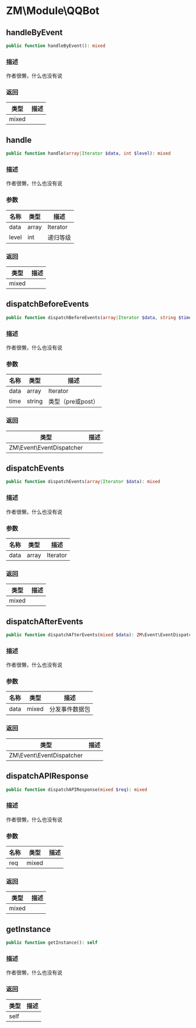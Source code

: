 # ZM\Module\QQBot

## handleByEvent

```php
public function handleByEvent(): mixed
```

### 描述

作者很懒，什么也没有说

### 返回

| 类型 | 描述 |
| ---- | ----------- |
| mixed |  |


## handle

```php
public function handle(array|Iterator $data, int $level): mixed
```

### 描述

作者很懒，什么也没有说

### 参数

| 名称 | 类型 | 描述 |
| -------- | ---- | ----------- |
| data | array|Iterator | 数据包 |
| level | int | 递归等级 |

### 返回

| 类型 | 描述 |
| ---- | ----------- |
| mixed |  |


## dispatchBeforeEvents

```php
public function dispatchBeforeEvents(array|Iterator $data, string $time): ZM\Event\EventDispatcher
```

### 描述

作者很懒，什么也没有说

### 参数

| 名称 | 类型 | 描述 |
| -------- | ---- | ----------- |
| data | array|Iterator | 数据包 |
| time | string | 类型（pre或post） |

### 返回

| 类型 | 描述 |
| ---- | ----------- |
| ZM\Event\EventDispatcher |  |


## dispatchEvents

```php
public function dispatchEvents(array|Iterator $data): mixed
```

### 描述

作者很懒，什么也没有说

### 参数

| 名称 | 类型 | 描述 |
| -------- | ---- | ----------- |
| data | array|Iterator | 数据包 |

### 返回

| 类型 | 描述 |
| ---- | ----------- |
| mixed |  |


## dispatchAfterEvents

```php
public function dispatchAfterEvents(mixed $data): ZM\Event\EventDispatcher
```

### 描述

作者很懒，什么也没有说

### 参数

| 名称 | 类型 | 描述 |
| -------- | ---- | ----------- |
| data | mixed | 分发事件数据包 |

### 返回

| 类型 | 描述 |
| ---- | ----------- |
| ZM\Event\EventDispatcher |  |


## dispatchAPIResponse

```php
public function dispatchAPIResponse(mixed $req): mixed
```

### 描述

作者很懒，什么也没有说

### 参数

| 名称 | 类型 | 描述 |
| -------- | ---- | ----------- |
| req | mixed |  |

### 返回

| 类型 | 描述 |
| ---- | ----------- |
| mixed |  |


## getInstance

```php
public function getInstance(): self
```

### 描述

作者很懒，什么也没有说

### 返回

| 类型 | 描述 |
| ---- | ----------- |
| self |  |
